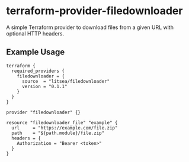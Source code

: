 # terraform-provider-filedownloader

A simple Terraform provider to download files from a given URL with optional HTTP headers.

## Example Usage

```hcl
terraform {
  required_providers {
    filedownloader = {
      source  = "litsea/filedownloader"
      version = "0.1.1"
    }
  }
}

provider "filedownloader" {}

resource "filedownloader_file" "example" {
  url     = "https://example.com/file.zip"
  path    = "${path.module}/file.zip"
  headers = {
    Authorization = "Bearer <token>"
  }
}
```
